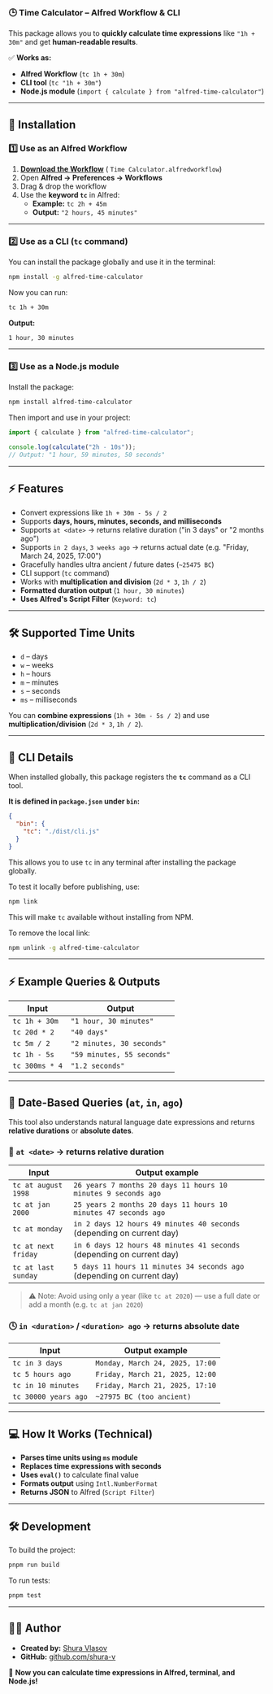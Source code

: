 ### 🕒 **Time Calculator – Alfred Workflow & CLI**

This package allows you to **quickly calculate time expressions** like `"1h + 30m"` and get **human-readable results**.

✅ **Works as:**

- **Alfred Workflow** (`tc 1h + 30m`)
- **CLI tool** (`tc "1h + 30m"`)
- **Node.js module** (`import { calculate } from "alfred-time-calculator"`)

---

## **🚀 Installation**

### **1️⃣ Use as an Alfred Workflow**

1. **[Download the Workflow](https://github.com/shura-v/alfred-time-calculator/releases/latest)** (
   `Time Calculator.alfredworkflow`)
2. Open **Alfred → Preferences → Workflows**
3. Drag & drop the workflow
4. Use the **keyword `tc`** in Alfred:
    - **Example:** `tc 2h + 45m`
    - **Output:** `"2 hours, 45 minutes"`

---

### **2️⃣ Use as a CLI (`tc` command)**

You can install the package globally and use it in the terminal:

```sh
npm install -g alfred-time-calculator
```

Now you can run:

```sh
tc 1h + 30m
```

**Output:**

```
1 hour, 30 minutes
```

---

### **3️⃣ Use as a Node.js module**

Install the package:

```sh
npm install alfred-time-calculator
```

Then import and use in your project:

```ts
import { calculate } from "alfred-time-calculator";

console.log(calculate("2h - 10s"));
// Output: "1 hour, 59 minutes, 50 seconds"
```

---

## **⚡ Features**

- Convert expressions like `1h + 30m - 5s / 2`
- Supports **days, hours, minutes, seconds, and milliseconds**
- Supports `at <date>` → returns relative duration ("in 3 days" or "2 months ago")
- Supports `in 2 days`, `3 weeks ago` → returns actual date (e.g. "Friday, March 24, 2025, 17:00")
- Gracefully handles ultra ancient / future dates (`~25475 BC`)
- CLI support (`tc` command)
- Works with **multiplication and division** (`2d * 3`, `1h / 2`)
- **Formatted duration output** (`1 hour, 30 minutes`)
- **Uses Alfred's Script Filter** (`Keyword: tc`)

---

## **🛠 Supported Time Units**

- `d` – days
- `w` – weeks
- `h` – hours
- `m` – minutes
- `s` – seconds
- `ms` – milliseconds

You can **combine expressions** (`1h + 30m - 5s / 2`) and use **multiplication/division** (`2d * 3`, `1h / 2`).

---

## **📜 CLI Details**

When installed globally, this package registers the **`tc`** command as a CLI tool.

**It is defined in `package.json` under `bin`:**

```json
{
  "bin": {
    "tc": "./dist/cli.js"
  }
}
```

This allows you to use `tc` in any terminal after installing the package globally.

To test it locally before publishing, use:

```sh
npm link
```

This will make `tc` available without installing from NPM.

To remove the local link:

```sh
npm unlink -g alfred-time-calculator
```

---

## **⚡ Example Queries & Outputs**

| Input          | Output                     |
|----------------|----------------------------|
| `tc 1h + 30m`  | `"1 hour, 30 minutes"`     |
| `tc 20d * 2`   | `"40 days"`                |
| `tc 5m / 2`    | `"2 minutes, 30 seconds"`  |
| `tc 1h - 5s`   | `"59 minutes, 55 seconds"` |
| `tc 300ms * 4` | `"1.2 seconds"`            |

---

## 🧪 Date-Based Queries (`at`, `in`, `ago`)

This tool also understands natural language date expressions and returns **relative durations** or **absolute dates**.

### 🧭 `at <date>` → returns relative duration

| Input               | Output example                                                         |
|---------------------|------------------------------------------------------------------------|
| `tc at august 1998` | `26 years 7 months 20 days 11 hours 10 minutes 9 seconds ago`          |
| `tc at jan 2000`    | `25 years 2 months 20 days 11 hours 10 minutes 47 seconds ago`         |
| `tc at monday`      | `in 2 days 12 hours 49 minutes 40 seconds` (depending on current day)  |
| `tc at next friday` | `in 6 days 12 hours 48 minutes 41 seconds` (depending on current day)  |
| `tc at last sunday` | `5 days 11 hours 11 minutes 34 seconds ago` (depending on current day) |

> ⚠️ Note: Avoid using only a year (like `tc at 2020`) — use a full date or add a month (e.g. `tc at jan 2020`)

### 🕓 `in <duration>` / `<duration> ago` → returns absolute date

| Input                | Output example                  |
|----------------------|---------------------------------|
| `tc in 3 days`       | `Monday, March 24, 2025, 17:00` |
| `tc 5 hours ago`     | `Friday, March 21, 2025, 12:00` |
| `tc in 10 minutes`   | `Friday, March 21, 2025, 17:10` |
| `tc 30000 years ago` | `~27975 BC (too ancient)`       |

---

## **💻 How It Works (Technical)**

- **Parses time units using `ms` module**
- **Replaces time expressions with seconds**
- **Uses `eval()`** to calculate final value
- **Formats output** using `Intl.NumberFormat`
- **Returns JSON** to Alfred (`Script Filter`)

---

## **🛠 Development**

To build the project:

```sh
pnpm run build
```

To run tests:

```sh
pnpm test
```

---

## **👨‍💻 Author**

- **Created by:** [Shura Vlasov](https://github.com/shura-v)
- **GitHub:** [github.com/shura-v](https://github.com/shura-v)

🚀 **Now you can calculate time expressions in Alfred, terminal, and Node.js!**
